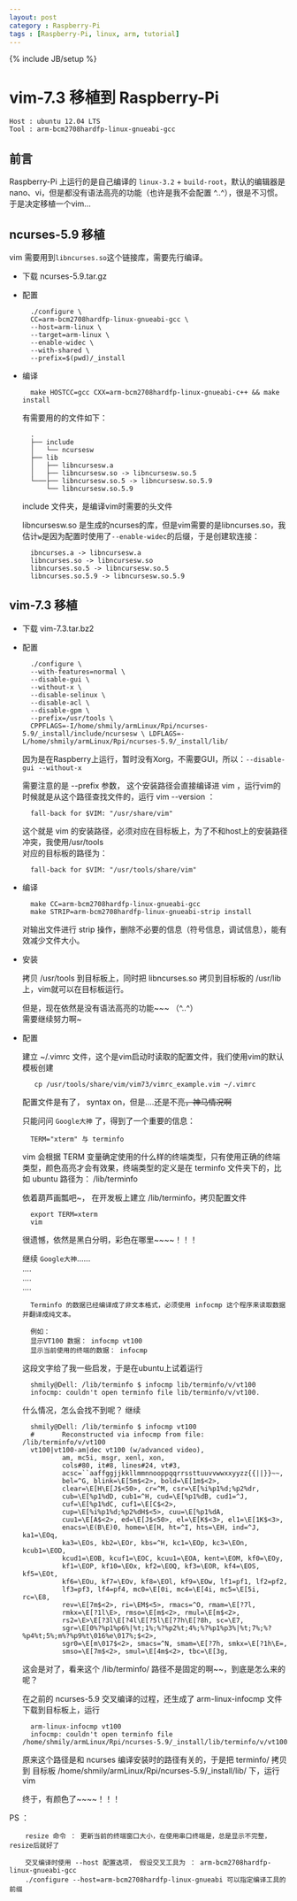 ```yaml
---
layout: post
category : Raspberry-Pi
tags : [Raspberry-Pi, linux, arm, tutorial]
---
```

{% include JB/setup %}

vim-7.3 移植到 Raspberry-Pi
==========================

	Host : ubuntu 12.04 LTS
	Tool : arm-bcm2708hardfp-linux-gnueabi-gcc
	
## 前言

Raspberry-Pi 上运行的是自己编译的 `linux-3.2` + `build-root`，默认的编辑器是 nano、vi，但是都没有语法高亮的功能（也许是我不会配置 ^..^），很是不习惯。于是决定移植一个vim...

## ncurses-5.9 移植

vim 需要用到`libncurses.so`这个链接库，需要先行编译。  

* 下载 ncurses-5.9.tar.gz

* 配置

		./configure \
		CC=arm-bcm2708hardfp-linux-gnueabi-gcc \
		--host=arm-linux \
		--target=arm-linux \
		--enable-widec \
		--with-shared \
		--prefix=$(pwd)/_install

* 编译
		
		make HOSTCC=gcc CXX=arm-bcm2708hardfp-linux-gnueabi-c++ && make install

	有需要用的的文件如下：

		.
		├── include
		│   └── ncursesw
		├── lib
		│   ├── libncursesw.a
		│   ├── libncursesw.so -> libncursesw.so.5
		└───├── libncursesw.so.5 -> libncursesw.so.5.9
		    └── libncursesw.so.5.9

	include 文件夹，是编译vim时需要的头文件
		
	libncursesw.so 是生成的ncurses的库，但是vim需要的是libncurses.so，我估计`w`是因为配置时使用了`--enable-widec`的后缀，于是创建软连接：

		ibncurses.a -> libncursesw.a
		libncurses.so -> libncursesw.so
		libncurses.so.5 -> libncursesw.so.5
		libncurses.so.5.9 -> libncursesw.so.5.9

## vim-7.3 移植

* 下载 vim-7.3.tar.bz2

* 配置
		
		./configure \
		--with-features=normal \
		--disable-gui \
		--without-x \
		--disable-selinux \
		--disable-acl \
		--disable-gpm \
		--prefix=/usr/tools \
		CPPFLAGS=-I/home/shmily/armLinux/Rpi/ncurses-5.9/_install/include/ncursesw \ LDFLAGS=-L/home/shmily/armLinux/Rpi/ncurses-5.9/_install/lib/

	因为是在Raspberry上运行，暂时没有Xorg，不需要GUI，所以：`--disable-gui --without-x`
	
	需要注意的是 --prefix 参数， 这个安装路径会直接编译进 vim ，运行vim的时候就是从这个路径查找文件的，运行 vim --version ：

		fall-back for $VIM: "/usr/share/vim"
	
	这个就是 vim 的安装路径，必须对应在目标板上，为了不和host上的安装路径冲突，我使用/usr/tools  
	对应的目标板的路径为：
		
		fall-back for $VIM: "/usr/tools/share/vim"

* 编译
	
		make CC=arm-bcm2708hardfp-linux-gnueabi-gcc
		make STRIP=arm-bcm2708hardfp-linux-gnueabi-strip install

	对输出文件进行 strip 操作，删除不必要的信息（符号信息，调试信息），能有效减少文件大小。

* 安装
	
	拷贝  /usr/tools 到目标板上，同时把 libncurses.so 拷贝到目标板的 /usr/lib 上，vim就可以在目标板运行。

	但是，现在依然是没有语法高亮的功能~~~ （^..^）  
	需要继续努力啊~

* 配置

	建立 ~/.vimrc 文件，这个是vim启动时读取的配置文件，我们使用vim的默认模板创建

		 cp /usr/tools/share/vim/vim73/vimrc_example.vim ~/.vimrc

	配置文件是有了， syntax on，但是....还是不亮~~，神马情况啊~~

	只能问问 `Google大神` 了，得到了一个重要的信息：

		TERM="xterm" 与 terminfo
	
	vim 会根据 TERM 变量确定使用的什么样的终端类型，只有使用正确的终端类型，颜色高亮才会有效果，终端类型的定义是在 terminfo 文件夹下的，比如 ubuntu 路径为： /lib/terminfo

	依着葫芦画瓢吧~， 在开发板上建立 /lib/terminfo，拷贝配置文件
		
		export TERM=xterm
		vim

	很遗憾，依然是黑白分明，彩色在哪里~~~~！！！

	继续 `Google大神`......  
	....  
	....   
	....  

		Terminfo 的数据已经编译成了非文本格式，必须使用 infocmp 这个程序来读取数据并翻译成纯文本。
		
		例如： 
		显示VT100 数据： infocmp vt100 
		显示当前使用的终端的数据： infocmp

	这段文字给了我一些启发，于是在ubuntu上试着运行
		
		shmily@Dell: /lib/terminfo $ infocmp lib/terminfo/v/vt100
		infocmp: couldn't open terminfo file lib/terminfo/v/vt100.

	什么情况，怎么会找不到呢？ 继续

		shmily@Dell: /lib/terminfo $ infocmp vt100
		#       Reconstructed via infocmp from file: /lib/terminfo/v/vt100
		vt100|vt100-am|dec vt100 (w/advanced video),
		        am, mc5i, msgr, xenl, xon,
		        cols#80, it#8, lines#24, vt#3,
		        acsc=``aaffggjjkkllmmnnooppqqrrssttuuvvwwxxyyzz{{||}}~~,
		        bel=^G, blink=\E[5m$<2>, bold=\E[1m$<2>,
		        clear=\E[H\E[J$<50>, cr=^M, csr=\E[%i%p1%d;%p2%dr,
		        cub=\E[%p1%dD, cub1=^H, cud=\E[%p1%dB, cud1=^J,
		        cuf=\E[%p1%dC, cuf1=\E[C$<2>,
		        cup=\E[%i%p1%d;%p2%dH$<5>, cuu=\E[%p1%dA,
		        cuu1=\E[A$<2>, ed=\E[J$<50>, el=\E[K$<3>, el1=\E[1K$<3>,
		        enacs=\E(B\E)0, home=\E[H, ht=^I, hts=\EH, ind=^J, ka1=\EOq,
		        ka3=\EOs, kb2=\EOr, kbs=^H, kc1=\EOp, kc3=\EOn, kcub1=\EOD,
		        kcud1=\EOB, kcuf1=\EOC, kcuu1=\EOA, kent=\EOM, kf0=\EOy,
		        kf1=\EOP, kf10=\EOx, kf2=\EOQ, kf3=\EOR, kf4=\EOS, kf5=\EOt,
		        kf6=\EOu, kf7=\EOv, kf8=\EOl, kf9=\EOw, lf1=pf1, lf2=pf2,
		        lf3=pf3, lf4=pf4, mc0=\E[0i, mc4=\E[4i, mc5=\E[5i, rc=\E8,
		        rev=\E[7m$<2>, ri=\EM$<5>, rmacs=^O, rmam=\E[?7l,
		        rmkx=\E[?1l\E>, rmso=\E[m$<2>, rmul=\E[m$<2>,
		        rs2=\E>\E[?3l\E[?4l\E[?5l\E[?7h\E[?8h, sc=\E7,
		        sgr=\E[0%?%p1%p6%|%t;1%;%?%p2%t;4%;%?%p1%p3%|%t;7%;%?%p4%t;5%;m%?%p9%t\016%e\017%;$<2>,
		        sgr0=\E[m\017$<2>, smacs=^N, smam=\E[?7h, smkx=\E[?1h\E=,
		        smso=\E[7m$<2>, smul=\E[4m$<2>, tbc=\E[3g,

	这会是对了，看来这个 /lib/terminfo/ 路径不是固定的啊~~，到底是怎么来的呢？

	在之前的 ncurses-5.9 交叉编译的过程，还生成了  arm-linux-infocmp 文件  
	下载到目标板上，运行

		arm-linux-infocmp vt100
		infocmp: couldn't open terminfo file /home/shmily/armLinux/Rpi/ncurses-5.9/_install/lib/terminfo/v/vt100
	
	原来这个路径是和 ncurses 编译安装时的路径有关的，于是把 terminfo/ 拷贝到 目标板 /home/shmily/armLinux/Rpi/ncurses-5.9/_install/lib/ 下，运行 vim

	终于，有颜色了~~~~！！！


PS ：
		
		resize 命令 ： 更新当前的终端窗口大小，在使用串口终端是，总是显示不完整，resize后就好了
		
		交叉编译时使用 --host 配置选项， 假设交叉工具为 ： arm-bcm2708hardfp-linux-gnueabi-gcc
		./configure --host=arm-bcm2708hardfp-linux-gnueabi 可以指定编译工具的前缀
